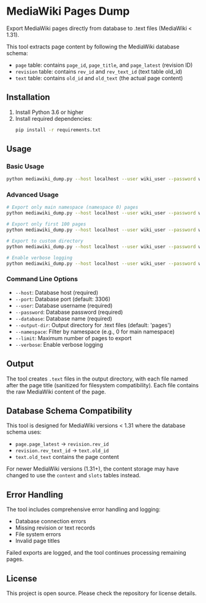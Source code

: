 # MediaWiki Pages Dump

Export MediaWiki pages directly from database to .text files (MediaWiki < 1.31).

This tool extracts page content by following the MediaWiki database schema:
- `page` table: contains `page_id`, `page_title`, and `page_latest` (revision ID)
- `revision` table: contains `rev_id` and `rev_text_id` (text table old_id)
- `text` table: contains `old_id` and `old_text` (the actual page content)

## Installation

1. Install Python 3.6 or higher
2. Install required dependencies:
   ```bash
   pip install -r requirements.txt
   ```

## Usage

### Basic Usage

```bash
python mediawiki_dump.py --host localhost --user wiki_user --password wiki_pass --database wikidb
```

### Advanced Usage

```bash
# Export only main namespace (namespace 0) pages
python mediawiki_dump.py --host localhost --user wiki_user --password wiki_pass --database wikidb --namespace 0

# Export only first 100 pages
python mediawiki_dump.py --host localhost --user wiki_user --password wiki_pass --database wikidb --limit 100

# Export to custom directory
python mediawiki_dump.py --host localhost --user wiki_user --password wiki_pass --database wikidb --output-dir /path/to/output

# Enable verbose logging
python mediawiki_dump.py --host localhost --user wiki_user --password wiki_pass --database wikidb --verbose
```

### Command Line Options

- `--host`: Database host (required)
- `--port`: Database port (default: 3306)
- `--user`: Database username (required)
- `--password`: Database password (required)
- `--database`: Database name (required)
- `--output-dir`: Output directory for .text files (default: 'pages')
- `--namespace`: Filter by namespace (e.g., 0 for main namespace)
- `--limit`: Maximum number of pages to export
- `--verbose`: Enable verbose logging

## Output

The tool creates `.text` files in the output directory, with each file named after the page title (sanitized for filesystem compatibility). Each file contains the raw MediaWiki content of the page.

## Database Schema Compatibility

This tool is designed for MediaWiki versions < 1.31 where the database schema uses:
- `page.page_latest` → `revision.rev_id`
- `revision.rev_text_id` → `text.old_id`
- `text.old_text` contains the page content

For newer MediaWiki versions (1.31+), the content storage may have changed to use the `content` and `slots` tables instead.

## Error Handling

The tool includes comprehensive error handling and logging:
- Database connection errors
- Missing revision or text records
- File system errors
- Invalid page titles

Failed exports are logged, and the tool continues processing remaining pages.

## License

This project is open source. Please check the repository for license details.
